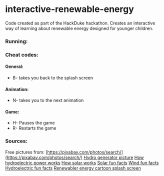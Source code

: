 # interactive-renewable-energy
Code created as part of the HackDuke hackathon. Creates an interactive way of learning about renewable energy designed for younger children. 

### Running:

### Cheat codes:
#### General: 
* B- takes you back to the splash screen

#### Animation:
* N- takes you to the next animation

#### Game:
* H- Pauses the game
* R- Restarts the game


### Sources:
Free pictures from: [https://pixabay.com/photos/search/](https://pixabay.com/photos/search/)
[Hydro generator picture](https://www.usgs.gov/media/images/a-turbine-connected-a-generator-produces-power-inside-a-dam)
[How hydroelectric power works](https://www.usgs.gov/special-topic/water-science-school/science/hydroelectric-power-how-it-works?qt-science_center_objects=0#qt-science_center_objects)
[How solar works](https://www.livescience.com/41995-how-do-solar-panels-work.html#:~:text=Simply%20put%2C%20a%20solar%20panel,smaller%20units%20called%20photovoltaic%20cells.&text=This%20all%20adds%20up%20to,junction%20between%20the%20silicon%20layers.)
[Solar fun facts](https://www.energy.gov/articles/top-6-things-you-didnt-know-about-solar-energy#:~:text=Solar%20energy%20is%20the%20most,by%20Bell%20Laboratories%20in%201954.)
[Wind fun facts](https://www.opusenergy.com/blog/13-little-known-facts-about-wind-energy/)
[Hydroelectric fun facts](https://www.energy.gov/articles/top-10-things-you-didnt-know-about-hydropower)
[Renewabler energy cartoon splash screen](https://www.nationalgeographic.org/activity/right-balance-mixing-energy-resources/)